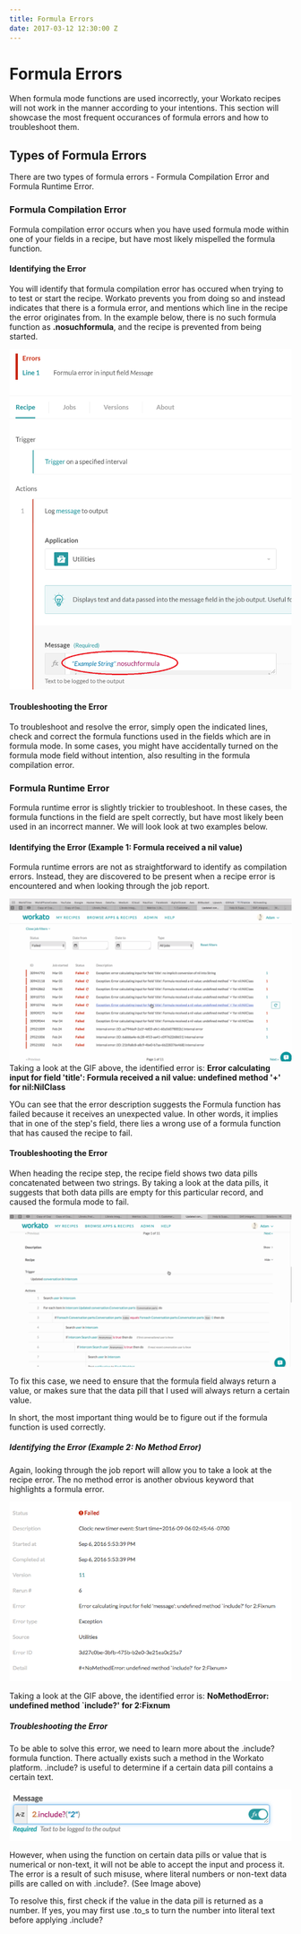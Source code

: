 ```yaml
---
title: Formula Errors 
date: 2017-03-12 12:30:00 Z
---
```


# Formula Errors
When formula mode functions are used incorrectly, your Workato recipes will not work in the manner according to your intentions. 
This section will showcase the most frequent occurances of formula errors and how to troubleshoot them.

## Types of Formula Errors
There are two types of formula errors - Formula Compilation Error and Formula Runtime Error. 

### Formula Compilation Error
Formula compilation error occurs when you have used formula mode within one of your fields in a recipe, but have most likely mispelled the formula function.

#### Identifying the Error  
 You will identify that formula compilation error has occured when trying to to test or start the recipe. Workato prevents you from doing so and instead indicates that there is a formula error, and mentions which line in the recipe the error originates from. 
In the example below, there is no such formula function as <b>.nosuchformula</b>, and the recipe is prevented from being started. 

![Formula Compilation Error](/_uploads/formula-errors/compilation_formula_error.png)

#### Troubleshooting the Error
To troubleshoot and resolve the error, simply open the indicated lines, check and correct the formula functions used in the fields which are in formula mode. 
In some cases, you might have accidentally turned on the formula mode field without intention, also resulting in the formula compilation error.

### Formula Runtime Error
Formula runtime error is slightly trickier to troubleshoot. In these cases, the formula functions in the field are spelt correctly, but have most likely been used in an incorrect manner. We will look look at two examples below. 

#### Identifying the Error (Example 1: Formula received a nil value)
Formula runtime errors are not as straightforward to identify as compilation errors. Instead, they are discovered to be present when a recipe error is encountered and when looking through the job report. 

![Formula Runtime Error](/_uploads/formula-errors/formula_error_gif_1.gif)
Taking a look at the GIF above, the identified error is:
<b> Error calculating input for field 'title': Formula received a nil value: undefined method '+' for nil:NilClass</b>

YOu can see that the error description suggests the Formula function has failed because it receives an unexpected value. In other words, it implies that in one of the step's field, there lies a wrong use of a formula function that has caused the recipe to fail.

#### Troubleshooting the Error

When heading the recipe step, the recipe field shows two data pills concatenated between two strings. By taking a look at the data pills, it suggests that both data pills are empty for this particular record, and caused the formula mode to fail.

![Formula Runtime Error](/_uploads/formula-errors/formula_error_gif_2.gif)

To fix this case, we need to ensure that the formula field always return a value, or makes sure that the data pill that I used will always return a certain value. 

In short, the most important thing would be to figure out if the formula function is used correctly.

##### Identifying the Error (Example 2: No Method Error)
Again, looking through the job report will allow you to take a look at the recipe error. The no method error is another obvious keyword that highlights a formula error. 

![Formula Error 3](/_uploads/formula-errors/formula_error_3.png)

Taking a look at the GIF above, the identified error is:
<b> NoMethodError: undefined method `include?' for 2:Fixnum</b>

##### Troubleshooting the Error

To be able to solve this error, we need to learn more about the .include? formula function. There actually exists such a method in the Workato platform. .include? is useful to determine if a certain data pill contains a certain text. 

![Formula Error 4](/_uploads/formula-errors/formula_error_4.png)

However, when using the function on certain data pills or value that is numerical or non-text, it will not be able to accept the input and process it. The error is a result of such misuse, where literal numbers or non-text data pills are called on with .include?. (See Image above)

To resolve this, first check if the value in the data pill is returned as a number. If yes, you may first use .to_s to turn the number into literal text before applying .include?













